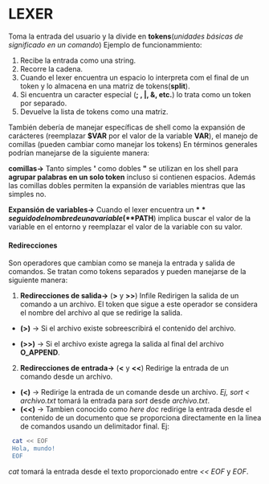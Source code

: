 # LEXER
Toma la entrada del usuario y la divide en **tokens**(*unidades básicas de significado en un comando*)
Ejemplo de funcionammiento:
1. Recibe la entrada como una string.
2. Recorre la cadena.
3. Cuando el lexer encuentra un espacio lo interpreta com el final de un token y lo almacena en una matriz de tokens(**split**).
4. Si encuentra un caracter especial (**; , |, &, etc.**) lo trata como un token por separado.
5. Devuelve la lista de tokens como una matriz.

También debería de manejar específicas de shell como la expansión de carácteres (reemplazar **$VAR** por el valor de la variable **VAR**),
el manejo de comillas (pueden cambiar como manejar los tokens)
En términos generales podrían manejarse de la siguiente manera:

**comillas->** Tanto simples **'** como dobles **"** se utilizan en los shell para **agrupar palabras en un solo token** incluso si contienen espacios. Además las comillas dobles permiten la expansión de variables mientras que las simples no.

**Expansión de variables->** Cuando el lexer encuentra un **$** seguido del nombre de una variable(**$PATH**) implica buscar el valor de la variable en el entorno y reemplazar el valor de la variable con su valor.
#### Redirecciones
Son operadores que cambian como se maneja la entrada y salida de comandos. Se tratan como tokens separados y pueden manejarse de la siguiente manera:
1. **Redirecciones de salida->** (**>** y **>>**) Infile Redirigen la salida de un comando a un archivo. El token que sigue a este operador se considera el nombre del archivo al que se redirige la salida.

* **(>)** -> Si el archivo existe sobreescribirá el contenido del archivo.

* **(>>)** -> Si el archivo existe agrega la salida al final del archivo **O_APPEND**.

2. **Redirecciones de entrada->** (**<** y **<<**) Redirige la entrada de un comando desde un archivo.
* **(<)** -> Redirige la entrada de un comande desde un archivo. *Ej, sort < archivo.txt* tomará la entrada para *sort* desde *archivo.txt*.
* **(<<)** -> Tambien conocido como *here doc* redirige la entrada desde el contenido de un documento que se proporciona directamente en la linea de comandos usando un delimitador final. Ej:
```bash
 cat << EOF 
 Hola, mundo!
 EOF
```
*cat* tomará la entrada desde el texto proporcionado entre *<< EOF* y *EOF*.